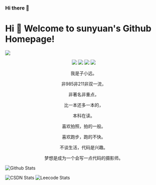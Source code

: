 ### Hi there 👋


# Hi 🎉 Welcome to sunyuan's Github Homepage!

<img src="https://readme-typing-svg.herokuapp.com/?lines=Welcome,%20visitor!;Hello%20Github、Hello%20World!&font=Roboto" align = "center" />

<div align= "center">
<p>
<img src="https://img.shields.io/static/v1?label=Program&message=Java&color=blue"/>
<a href="https://blog.csdn.net/qq_45796667?spm=1018.2226.3001.5343"><img src="https://img.shields.io/static/v1?label=Blog&message=CSDN&color=red"/></a>
<a href="https://www.xixihaha.tech"><img src="https://img.shields.io/static/v1?label=Home&message=HomePage&color=cyan"/></a>
<img src="https://visitor-badge.glitch.me/badge?page_id=https://github.com/sunyuan686&right_color=red" />
</p>
</div>



<div align="center">
<p>我是子小远。</p>
<p>非985非211非双一流，</p>
<p>非著名非重点，</p>
<p>比一本还多一本的，</p>
<p>本科在读。</p>
<p>喜欢拍照，拍的一般。</p>
<p>喜欢跑步，跑的不快。</p>
<p>不谈生活，代码是兴趣。</p>
<p>梦想是成为一个会写一点代码的摄影师。</p>
</div>



![Github Stats](https://github-readme-stats.vercel.app/api?username=sunyuan686&show_icons=true&count_private=true)


![CSDN Stats](https://stats.justsong.cn/api/csdn?id=qq_45796667&)
![Leecode Stats](https://stats.justsong.cn/api/leetcode?username=sunyuan686&cn=true)




<!--
![](https://activity-graph.herokuapp.com/graph?username=sunyuan686&theme=github)
![Most Used Languages](https://github-readme-stats.vercel.app/api/top-langs/?username=sunyuan686&layout=compact)
-->

<!--
**sunyuan686/sunyuan686** is a ✨ _special_ ✨ repository because its `README.md` (this file) appears on your GitHub profile.

Here are some ideas to get you started:

- 🔭 I’m currently working on ...
- 🌱 I’m currently learning ...
- 👯 I’m looking to collaborate on ...
- 🤔 I’m looking for help with ...
- 💬 Ask me about ...
- 📫 How to reach me: ...
- 😄 Pronouns: ...
- ⚡ Fun fact: ...
-->
